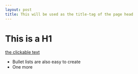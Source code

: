 ```yaml
---
layout: post
title: This will be used as the title-tag of the page head
---
```



# This is a H1

[the clickable text](http://xlson.com/)

* Bullet lists are also easy to create
* One more

